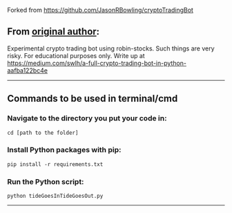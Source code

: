 Forked from https://github.com/JasonRBowling/cryptoTradingBot
## From [original author](https://github.com/JasonRBowling/):
Experimental crypto trading bot using robin-stocks. Such things are very risky. For educational purposes only. Write up at https://medium.com/swlh/a-full-crypto-trading-bot-in-python-aafba122bc4e

----------------

## Commands to be used in terminal/cmd 
### Navigate to the directory you put your code in:
`cd [path to the folder]`
### Install Python packages with pip:
`pip install -r requirements.txt`
### Run the Python script:
`python tideGoesInTideGoesOut.py`

----------------
